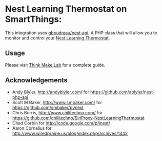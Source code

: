 Nest Learning Thermostat on SmartThings:
=========================================

This integration uses [gboudreau/nest-api](https://github.com/gboudreau/nest-api). A PHP class that will allow you to monitor and control your [Nest Learning Thermostat](http://www.nest.com/).

Usage
-----

Please visit [Think Make Lab](http://thinkmakelab.com/2013/07/16/how-to-install-your-nest-thermostat-on-smartthings) for a complete guide.


Acknowledgements
----------------

- Andy Blyler, http://andyblyler.com/
    for https://github.com/ablyler/nest-php-api
- Scott M Baker, http://www.smbaker.com/
    for https://github.com/smbaker/pynest
- Chris Burris, http://www.chilitechno.com/
    for https://github.com/chilitechno/SiriProxy-NestLearningThermostat
- Chad Corbin
    for http://code.google.com/p/jnest/
- Aaron Cornelius
    for http://www.wiredprairie.us/blog/index.php/archives/1442
